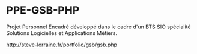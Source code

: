 # PPE-GSB-PHP

Projet Personnel Encadré développé dans le cadre d'un BTS SIO spécialité Solutions Logicielles et Applications Métiers.

http://steve-lorraine.fr/portfolio/gsb/gsb.php
